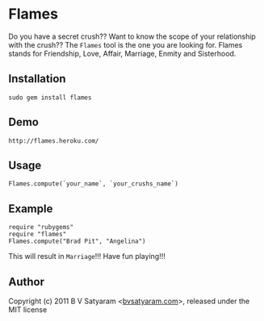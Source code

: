Flames
=======

Do you have a secret crush??
Want to know the scope of your relationship with the crush??
The `Flames` tool is the one you are looking for.
Flames stands for Friendship, Love, Affair, Marriage, Enmity and Sisterhood. 

Installation
------------

    sudo gem install flames

Demo
----

    http://flames.heroku.com/

Usage
-----

    Flames.compute(`your_name`, `your_crushs_name`)

Example
-------

    require "rubygems"
    require "flames"
    Flames.compute("Brad Pit", "Angelina")

This will result in `Marriage`!!!
Have fun playing!!!

Author
------

Copyright (c) 2011 B V Satyaram <[bvsatyaram.com](http://bvsatyaram.com)>, released under the MIT license
